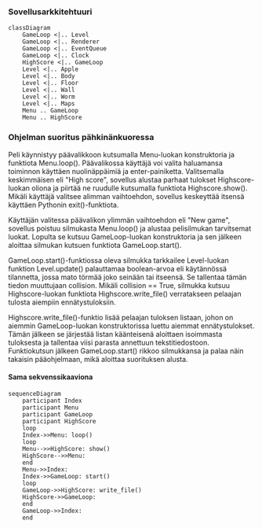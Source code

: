 ### Sovellusarkkitehtuuri

```mermaid
classDiagram
    GameLoop <|.. Level
    GameLoop <|.. Renderer
    GameLoop <|.. EventQueue
    GameLoop <|.. Clock
    HighScore <|.. GameLoop
    Level <|.. Apple
    Level <|.. Body
    Level <|.. Floor
    Level <|.. Wall
    Level <|.. Worm
    Level <|.. Maps
    Menu .. GameLoop
    Menu .. HighScore
```

### Ohjelman suoritus pähkinänkuoressa

Peli käynnistyy päävalikkoon kutsumalla Menu-luokan konstruktoria ja funktiota Menu.loop(). Päävalikossa käyttäjä voi valita haluamansa toiminnon
käyttäen nuolinäppäimiä ja enter-painiketta. Valitsemalla keskimmäisen eli "High score", sovellus alustaa parhaat tulokset Highscore-luokan oliona
ja piirtää ne ruudulle kutsumalla funktiota Highscore.show(). Mikäli käyttäjä valitsee alimman vaihtoehdon, sovellus keskeyttää itsensä käyttäen
Pythonin exit()-funktiota.

Käyttäjän valitessa päävalikon ylimmän vaihtoehdon eli "New game", sovellus poistuu silmukasta Menu.loop() ja alustaa pelisilmukan tarvitsemat luokat.
Lopulta se kutsuu GameLoop-luokan konstruktoria ja sen jälkeen aloittaa silmukan kutsuen funktiota GameLoop.start().

GameLoop.start()-funktiossa oleva silmukka tarkkailee Level-luokan funktion Level.update() palauttamaa boolean-arvoa eli käytännössä tilannetta,
jossa mato törmää joko seinään tai itseensä. Se tallentaa tämän tiedon muuttujaan collision. Mikäli collision == True, silmukka kutsuu Highscore-luokan
funktiota Highscore.write_file() verratakseen pelaajan tulosta aiempiin ennätystuloksiin.

Highscore.write_file()-funktio lisää pelaajan tuloksen listaan, johon on aiemmin GameLoop-luokan konstruktorissa luettu aiemmat ennätystulokset. Tämän
jälkeen se järjestää listan käänteisenä aloittaen isoimmasta tuloksesta ja tallentaa viisi parasta annettuun tekstitiedostoon. Funktiokutsun jälkeen
GameLoop.start() rikkoo silmukkansa ja palaa näin takaisin pääohjelmaan, mikä aloittaa suorituksen alusta.

#### Sama sekvenssikaaviona

```mermaid
sequenceDiagram
    participant Index
    participant Menu
    participant GameLoop
    participant HighScore
    loop
    Index->>Menu: loop()
    loop
    Menu-->>HighScore: show()
    HighScore-->>Menu: 
    end
    Menu->>Index: 
    Index->>GameLoop: start()
    loop
    GameLoop->>HighScore: write_file()
    HighScore->>GameLoop:
    end 
    GameLoop->>Index:  
    end
```
